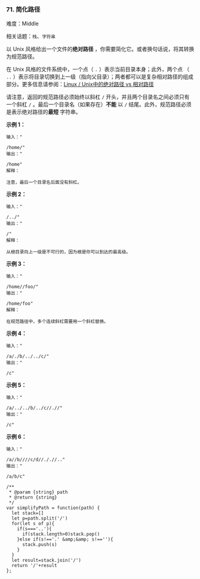 ### 71. 简化路径

难度：Middle

相关话题：`栈`、`字符串`

以 Unix 风格给出一个文件的**绝对路径** ，你需要简化它。或者换句话说，将其转换为规范路径。



在 Unix 风格的文件系统中，一个点（ `.` ）表示当前目录本身；此外，两个点 （ `..` ）表示将目录切换到上一级（指向父目录）；两者都可以是复杂相对路径的组成部分。更多信息请参阅：[Linux / Unix中的绝对路径 vs 相对路径](https://blog.csdn.net/u011327334/article/details/50355600)




请注意，返回的规范路径必须始终以斜杠  `/`  开头，并且两个目录名之间必须只有一个斜杠  `/` 。最后一个目录名（如果存在）**不能** 以  `/`  结尾。此外，规范路径必须是表示绝对路径的**最短** 字符串。







**示例 1：** 





```
输入："

/home/"
输出："

/home"
解释：

注意，最后一个目录名后面没有斜杠。

```


**示例 2：** 





```
输入："

/../"
输出："

/"
解释：

从根目录向上一级是不可行的，因为根是你可以到达的最高级。

```


**示例 3：** 





```
输入："

/home//foo/"
输出："

/home/foo"
解释：

在规范路径中，多个连续斜杠需要用一个斜杠替换。

```


**示例 4：** 





```
输入："

/a/./b/../../c/"
输出："

/c"

```


**示例 5：** 





```
输入："

/a/../../b/../c//.//"
输出："

/c"

```


**示例 6：** 





```
输入："

/a//b////c/d//././/.."
输出："

/a/b/c"
```



```
/**
 * @param {string} path
 * @return {string}
 */
var simplifyPath = function(path) {
  let stack=[]
  let p=path.split('/')
  for(let s of p){
    if(s==='..'){
      if(stack.length>0)stack.pop()
    }else if(s!=='.' &amp;&amp; s!==''){
      stack.push(s)
    }
  }
  let result=stack.join('/')
  return '/'+result
};



```

